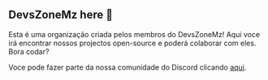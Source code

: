 ## DevsZoneMz here 👋

Esta é uma organização criada pelos membros do DevsZoneMz! Aqui voce irá encontrar nossos projectos open-source e poderá colaborar com eles. Bora codar?

Voce pode fazer parte da nossa comunidade do Discord clicando [aqui](https://discord.gg/ean2Y5X6).

<!--

**Here are some ideas to get you started:**

🙋‍♀️ A short introduction - what is your organization all about?
🌈 Contribution guidelines - how can the community get involved?
👩‍💻 Useful resources - where can the community find your docs? Is there anything else the community should know?
🍿 Fun facts - what does your team eat for breakfast?
🧙 Remember, you can do mighty things with the power of [Markdown](https://docs.github.com/github/writing-on-github/getting-started-with-writing-and-formatting-on-github/basic-writing-and-formatting-syntax)
-->

